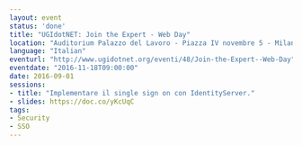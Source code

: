 ```yaml
---
layout: event
status: 'done'
title: "UGIdotNET: Join the Expert - Web Day"
location: "Auditorium Palazzo del Lavoro - Piazza IV novembre 5 - Milano"
language: "Italian"
eventurl: "http://www.ugidotnet.org/eventi/48/Join-the-Expert--Web-Day"
eventdate: "2016-11-18T09:00:00"
date: 2016-09-01
sessions:
- title: "Implementare il single sign on con IdentityServer."
- slides: https://doc.co/yKcUqC
tags:
- Security
- SSO
---
```

